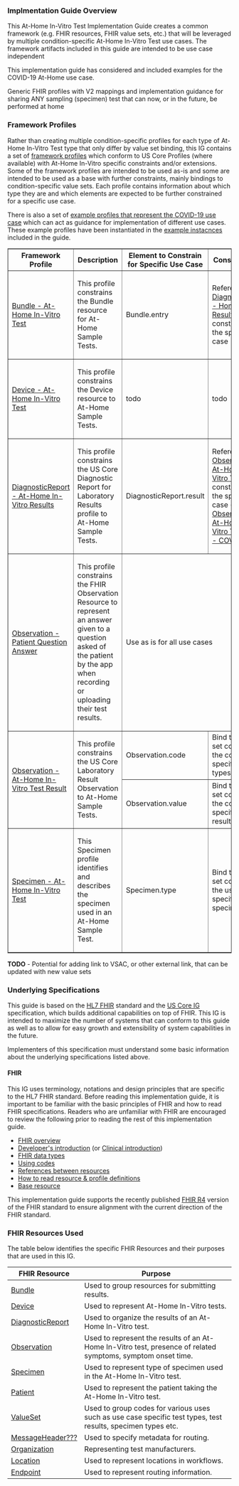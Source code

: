### Implmentation Guide Overview

This At-Home In-Vitro Test Implementation Guide creates a common framework (e.g. FHIR resources, FHIR value sets, etc.) that will be leveraged by multiple condition-specific At-Home In-Vitro Test use cases. The framework artifacts included in this guide are intended to be use case independent

This implementation guide has considered and included examples for the COVID-19 At-Home use case.

Generic FHIR profiles with V2 mappings and implementation guidance for sharing ANY sampling (specimen) test that can now, or in the future, be performed at home

### Framework Profiles

Rather than creating multiple condition-specific profiles for each type of At-Home In-Vitro Test type that only differ by value set binding, this IG contains a set of [framework profiles](artifacts.html#profiles-at-home-in-vitro-test-report-framework) which conform to US Core Profiles (where available) with At-Home In-Vitro specific constraints and/or extensions. Some of the framework profiles are intended to be used as-is and some are intended to be used as a base with further constraints, mainly bindings to condition-specific value sets. Each profile contains information about which type they are and which elements are expected to be further constrained for a specific use case.

There is also a set of [example profiles that represent the COVID-19 use case](artifacts.html#profiles-covid-19-at-home-in-vitro-test-report) which can act as guidance for implementation of different use cases. These example profiles have been instantiated in the [example instacnces](artifacts.html#examples-covid-19-at-home-in-vitro-test-report) included in the guide.

 <table border="1">
  <thead>
    <tr>
      <th>Framework Profile</th>
      <th>Description</th>
      <th>Element to Constrain for Specific Use Case</th>
      <th>Constraint Type</th>
    </tr>
  </thead>
  <tbody>
    <tr>
      <td style="column-width:30%">
        <a href="StructureDefinition-Bundle-at-home-in-vitro-test.html" title="StructureDefinition/Bundle-at-home-in-vitro-test">Bundle - At-Home In-Vitro Test</a>
      </td>
      <td>
        <p>This profile constrains the Bundle resource for At-Home Sample Tests.</p>
      </td>
      <td>Bundle.entry</td>
      <td>Reference to an <a href="StructureDefinition-DiagnosticReport-at-home-in-vitro-results.html" title="StructureDefinition/Observation-at-home-in-vitro-test-result"> DiagnosticReport - Home
        Lab Results</a> constrained to the specific use case</td>
    </tr>
    <tr>
      <td style="column-width:30%">
        <a href="StructureDefinition-Device-at-home-in-vitro-test.html" title="StructureDefinition/Device-at-home-in-vitro-test">Device - At-Home In-Vitro Test</a>
      </td>
      <td>
        <p>This profile constrains the Device resource to At-Home Sample Tests.</p>
      </td>
      <td>todo</td>
      <td>todo</td>
    </tr>
    <tr>
      <td style="column-width:30%">
        <a href="StructureDefinition-DiagnosticReport-at-home-in-vitro-results.html" title="StructureDefinition/DiagnosticReport-at-home-in-vitro-results">DiagnosticReport - At-Home In-Vitro Results</a>
      </td>
      <td>
        <p>This profile constrains the US Core Diagnostic Report for Laboratory Results profile to At-Home Sample Tests.</p>
      </td>
      <td>DiagnosticReport.result</td>
      <td>Reference to an <a href="StructureDefinition-Observation-at-home-in-vitro-test-result.html" title="StructureDefinition/Observation-at-home-in-vitro-test-result">Observation - At-Home In-Vitro
        Test Result</a> constrained to the specific use case (e.g. <a href="StructureDefinition-Observation-at-home-in-vitro-test-result.html"
          title="StructureDefinition/Observation-at-home-in-vitro-test-result-covid">Observation - At-Home In-Vitro Test Result - COVID-19</a>)</td>
    </tr>
    <tr>
      <td style="column-width:30%">
        <a href="StructureDefinition-Observation-patient-question-answer.html" title="StructureDefinition/Observation-patient-question-answer">Observation - Patient Question Answer</a>
      </td>
      <td>
        <p>This profile constrains the FHIR Observation Resource to represent an answer given to a question asked of the patient by the app when recording or uploading their test results.</p>
      </td>
      <td colspan="2">Use as is for all use cases</td>
    </tr>
    <tr>
      <td rowspan="2" style="column-width:30%">
        <a href="StructureDefinition-Observation-at-home-in-vitro-test-result.html" title="StructureDefinition/Observation-at-home-in-vitro-test-result">Observation - At-Home In-Vitro Test Result</a>
      </td>
      <td rowspan="2">
        <p>This profile constrains the US Core Laboratory Result Observation to At-Home Sample Tests.</p>
      </td>
      <td>Observation.code</td>
      <td>Bind to a value set containing the condition-specific test types</td>
    </tr>
    <tr>
      <td>Observation.value</td>
      <td>Bind to a value set containing the condition-specific test results</td>
    </tr>
    <tr>
      <td style="column-width:30%">
        <a href="StructureDefinition-Specimen-at-home-in-vitro-test.html" title="StructureDefinition/Specimen-at-home-in-vitro-test">Specimen - At-Home In-Vitro Test</a>
      </td>
      <td>
        <p>This Specimen profile identifies and describes the specimen used in an At-Home Sample Test.</p>
      </td>
      <td>Specimen.type</td>
      <td>Bind to a value set containing the use case specific specimen types</td>
    </tr>
  </tbody>
</table>

  
**TODO** - Potential for adding link to VSAC, or other external link, that can be updated with new value sets

### Underlying Specifications

This guide is based on the [HL7 FHIR]({{site.data.fhir.path}}index.html) standard and the [US Core IG](https://www.hl7.org/fhir/us/core/index.html) specification, which builds additional capabilities on top of FHIR.  This IG is intended to maximize the number of systems that can conform to this guide as well as to allow for easy growth and extensibility of system capabilities in the future.

Implementers of this specification must understand some basic information about the underlying specifications listed above.

#### FHIR

This IG uses terminology, notations and design principles that are specific to the HL7 FHIR standard. Before reading this implementation guide, it is important to be familiar with the basic principles of FHIR and how to read FHIR specifications. Readers who are unfamiliar with FHIR are encouraged to review the following prior to reading the rest of this implementation guide.

* [FHIR overview]({{site.data.fhir.path}}overview.html)
* [Developer's introduction]({{site.data.fhir.path}}overview-dev.html) (or [Clinical introduction]({{site.data.fhir.path}}overview-clinical.html))
* [FHIR data types]({{site.data.fhir.path}}datatypes.html)
* [Using codes]({{site.data.fhir.path}}terminologies.html)
* [References between resources]({{site.data.fhir.path}}references.html)
* [How to read resource & profile definitions]({{site.data.fhir.path}}formats.html)
* [Base resource]({{site.data.fhir.path}}resource.html)

This implementation guide supports the recently published [FHIR R4]({{site.data.fhir.path}}index.html) version of the FHIR standard to ensure alignment with the current direction of the FHIR standard. 

### FHIR Resources Used

The table below identifies the specific FHIR Resources and their purposes that are used in this IG.

<table>
  <thead>
    <tr>
      <th>FHIR Resource</th>
      <th>Purpose</th>
    </tr>
  </thead>
	<tr>
    <td><a href="{{site.data.fhir.path}}bundle.html">Bundle</a></td>
	<td>Used to group resources for submitting results.</td>
  </tr>
	<tr>
    <td><a href="{{site.data.fhir.path}}device.html">Device</a></td>
	<td>Used to represent At-Home In-Vitro tests.</td>
  </tr>
	<tr>
    <td><a href="{{site.data.fhir.path}}diagnosticreport.html">DiagnosticReport</a></td>
	<td>Used to organize the results of an At-Home In-Vitro test.</td>
  </tr>
	<tr>
    <td><a href="{{site.data.fhir.path}}observation.html">Observation</a></td>
	<td>Used to represent the results of an At-Home In-Vitro test, presence of related symptoms, symptom onset time.</td>
  </tr>
	<tr>
    <td><a href="{{site.data.fhir.path}}specimen.html">Specimen</a></td>
	<td>Used to represent type of specimen used in the At-Home In-Vitro test.</td>
  </tr>
	<tr>
    <td><a href="{{site.data.fhir.path}}patient.html">Patient</a></td>
	<td>Used to represent the patient taking the At-Home In-Vitro test.</td>
  </tr>
  <tr>
    <td><a href="{{site.data.fhir.path}}valueset.html">ValueSet</a></td>
	<td>Used to group codes for various uses such as use case specific test types, test results, specimen types etc.</td>
  </tr>
  
  <tr>
    <td><a href="{{site.data.fhir.path}}messageheader.html">MessageHeader???</a></td>
	<td>Used to specify metadata for routing.</td>
  </tr>
  <tr>
    <td><a href="{{site.data.fhir.path}}organization.html">Organization</a></td>
	<td>Representing test manufacturers.</td>
  </tr>
  <tr>
    <td><a href="{{site.data.fhir.path}}location.html">Location</a></td>
	<td>Used to represent locations in workflows.</td>
  </tr>
  <tr>
    <td><a href="{{site.data.fhir.path}}endpoint.html">Endpoint</a></td>
	<td>Used to represent routing information.</td>
  </tr>
  </table>